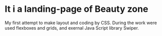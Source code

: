 # It i a landing-page of Beauty zone 
My first attempt to make layout and coding by CSS. During the work were used flexboxes and grids, and exernal Java Script library Swiper.
